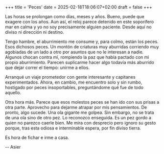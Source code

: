+++
title = 'Peces'
date = 2025-02-18T18:06:07+02:00
draft = false
+++

Las horas se prolongan como días, meses y años. Bueno, puede que exagere con los años. Aun así, el reloj parece detenido en este soporífero mar en calma y yo no soy precisamente alguien paciente. Desde aquí no diviso ni dirección ni destino.

Tengo hambre, el aburrimiento me consume y, para colmo, están los peces. Esos dichosos peces. Un montón de criaturas muy aburridas corriendo muy agobiadas de un lado a otro por asuntos que no le interesan a nadie. Algunos chocan contra mí, rompiendo la paz que había pactado con mi propio aburrimiento. Parecen suplicarme hacer algo todavía más aburrido que dejar correr el tiempo: unirme a ellos.

Arranqué un viaje prometedor con gente interesante y capitanes experimentados. Ahora, en cambio, me encuentro solo y sin rumbo, hostigado por peces insoportables, preguntándome qué fue de todo aquello.

Otra hora más. Parece que esos molestos peces se han ido con sus prisas a otra parte. Aprovecho para dejarme atrapar por mis pensamientos. De pronto, algo sucede. Una ola gigante me golpea. Sin embargo, no se trata de una ola sino de otro pez. Lo reconozco enseguida. Es un pez gordo a quien no parezco caerle bien. Me mira con desprecio pero ignoro su gesto porque, tras esta odiosa e interminable espera, por fin diviso tierra.

Es hora de fichar e irme a casa.

--
Asier
